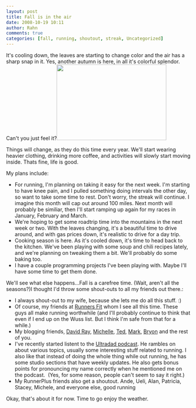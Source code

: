 ```yaml
---
layout: post
title: Fall is in the air
date: 2008-10-19 10:11
author: Rahn
comments: true
categories: [fall, running, shoutout, streak, Uncategorized]
---
```

It's cooling down, the leaves are starting to change color and the air has a sharp snap in it. Yes, another autumn is here, in all it's colorful splendor. Can't you just feel it?<a href="http://www.gonesomewhere.com/wp-content/uploads/2008/10/turning-to-fall.jpg"><img class="aligncenter size-medium wp-image-275" title="turning-to-fall" src="http://www.gonesomewhere.com/wp-content/uploads/2008/10/turning-to-fall-300x207.jpg" alt="" width="300" height="207" /></a>

Things will change, as they do this time every year. We'll start wearing heavier clothing, drinking more coffee, and activities will slowly start moving inside. Thats fine, life is good.

My plans include:
<ul>
	<li>For running, I'm planning on taking it easy for the next week. I'm starting to have knee pain, and I pulled something doing intervals the other day, so want to take some time to rest. Don't worry, the streak will continue. I imagine this month will cap out around 100 miles. Next month will probably be similiar, then I'll start ramping up again for my races in January, February and March.</li>
	<li>We're hoping to get some roadtrip time into the mountains in the next week or two. With the leaves changing, it's a beautiful time to drive around, and with gas prices down, it's realistic to drive for a day trip.</li>
	<li>Cooking season is here. As it's cooled down, it's time to head back to the kitchen. We've been playing with some soup and chili recipes lately, and we're planning on tweaking them a bit. We'll probably do some baking too.</li>
	<li>I have a couple programming projects I've been playing with. Maybe I'll have some time to get them done.</li>
</ul>
We'll see what else happens...Fall is a carefree time. (Wait, aren't all the seasons?)I thought I'd throw some shout-outs to all my friends out there.:
<ul>
	<li>I always shout-out to my wife, because she lets me do all this stuff. :)</li>
	<li>Of course, my friends at <a href="http://RunnersFit.com">Runners Fit</a> whom I see all this time. These guys all make running worthwhile (and I'll probably continue to think that even if I end up on the Wuss list. But I think I'm safe from that for a while.)</li>
	<li>My blogging friends, <a href="http://seedadrunrundadrun.blogspot.com/">David Ray</a>, <a href="http://runningdowndreams.wordpress.com/">Michelle</a>, <a href="http://seetedrun.blogspot.com/">Ted</a>, <a href="http://www.marathonby40.com/">Mark</a>, <a href="http://swiftshoe.blogspot.com/">Bryon</a> and the rest of you.</li>
	<li>I've recently started listent to the <a href="http://ultradad.podbean.com/2008/10/09/episode-23-sleep-much/">Ultradad podcast</a>. He rambles on about various topics, usually some interesting stuff related to running. I also like that instead of doing the whole thing while out running, he has some studio sections that have weekly updates. He also gets bonus points for pronouncing my name correctly when he mentioned me on the podcast.  (Yes, for some reason, people can't seem to say it right.)</li>
	<li>My RunnerPlus friends also get a shoutout. Ande, Ueli, Alan, Patricia, Stacey, Michele, and everyone else, good running</li>
</ul>
Okay, that's about it for now. Time to go enjoy the weather.
